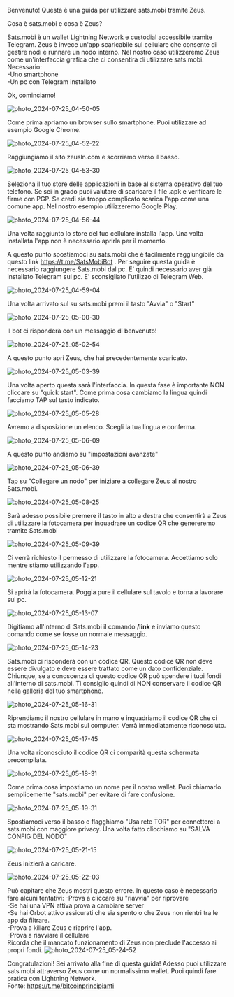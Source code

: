 Benvenuto!
Questa è una guida per utilizzare sats.mobi tramite Zeus. 

Cosa è sats.mobi e cosa è Zeus? 

Sats.mobi è un wallet Lightning Network e custodial accessibile tramite Telegram. 
Zeus è invece un'app scaricabile sul cellulare che consente di gestire nodi e runnare un nodo interno.
Nel nostro caso utilizzeremo Zeus come un'interfaccia grafica che ci consentirà di utilizzare sats.mobi.<br>
Necessario:<br>
-Uno smartphone<br>
-Un pc con Telegram installato<br>

Ok, cominciamo!

![photo_2024-07-25_04-50-05](https://github.com/user-attachments/assets/8cd2d1a4-ea46-4e94-ac1b-f2959c030f03)

Come prima apriamo un browser sullo smartphone.
Puoi utilizzare ad esempio Google Chrome.

![photo_2024-07-25_04-52-22](https://github.com/user-attachments/assets/b606072e-c9c6-4060-8e27-8b4c5d62fc17)

Raggiungiamo il sito zeusln.com e scorriamo verso il basso.

![photo_2024-07-25_04-53-30](https://github.com/user-attachments/assets/f1af166f-33e8-49b1-bfc2-d4df76cf46b9)

Seleziona il tuo store delle applicazioni in base al sistema operativo del tuo telefono.
Se sei in grado puoi valutare di scaricare il file .apk e verificare le firme con PGP.
Se credi sia troppo complicato scarica l'app come una comune app.
Nel nostro esempio utilizzeremo Google Play.

![photo_2024-07-25_04-56-44](https://github.com/user-attachments/assets/c27bb253-3770-4114-82de-189bf451faa0)

Una volta raggiunto lo store del tuo cellulare installa l'app.
Una volta installata l'app non è necessario aprirla per il momento.

A questo punto spostiamoci su sats.mobi che è facilmente raggiungibile da questo link https://t.me/SatsMobiBot . 
Per seguire questa guida è necessario raggiungere Sats.mobi dal pc. E' quindi necessario aver già installato Telegram sul pc.
E' sconsigliato l'utilizzo di Telegram Web.

![photo_2024-07-25_04-59-04](https://github.com/user-attachments/assets/350f0e12-4e95-483f-a890-8182bd0eb6ff)

Una volta arrivato sul su sats.mobi premi il tasto "Avvia" o "Start"

![photo_2024-07-25_05-00-30](https://github.com/user-attachments/assets/bb3c0c00-8f88-4a7d-8ad2-547cb599bf46)

Il bot ci risponderà con un messaggio di benvenuto! 

![photo_2024-07-25_05-02-54](https://github.com/user-attachments/assets/3afbce70-56c8-4475-9405-52b6a8c06c22)

A questo punto apri Zeus, che hai precedentemente scaricato. 

![photo_2024-07-25_05-03-39](https://github.com/user-attachments/assets/250ee2dd-d94b-46ce-968d-68cbad2173d5)

Una volta aperto questa sarà l'interfaccia. 
In questa fase è importante NON cliccare su "quick start".
Come prima cosa cambiamo la lingua quindi facciamo TAP sul tasto indicato.

![photo_2024-07-25_05-05-28](https://github.com/user-attachments/assets/d54a26bb-4a95-4f60-994c-8f670f33e17f)

Avremo a disposizione un elenco. Scegli la tua lingua e conferma.

![photo_2024-07-25_05-06-09](https://github.com/user-attachments/assets/b2335b11-fe0c-4232-9873-423f5f0faa19)

A questo punto andiamo su "impostazioni avanzate"

![photo_2024-07-25_05-06-39](https://github.com/user-attachments/assets/8706e044-6ac4-4aa4-a3e4-b073c302afa7)

Tap su "Collegare un nodo" per iniziare a collegare Zeus al nostro Sats.mobi.

![photo_2024-07-25_05-08-25](https://github.com/user-attachments/assets/7901015f-bd25-4fa7-996f-9b2ba3a7f2bc)

Sarà adesso possibile premere il tasto in alto a destra che consentirà a Zeus di utilizzare la fotocamera per inquadrare un codice QR che genereremo tramite Sats.mobi

![photo_2024-07-25_05-09-39](https://github.com/user-attachments/assets/824b8a3f-c220-4ee9-8403-fb7c4d4c1f02)

Ci verrà richiesto il permesso di utilizzare la fotocamera. Accettiamo solo mentre stiamo utilizzando l'app.

![photo_2024-07-25_05-12-21](https://github.com/user-attachments/assets/594ba9bc-663d-4f2f-8dfb-b834cf7d17d3)

Si aprirà la fotocamera. Poggia pure il cellulare sul tavolo e torna a lavorare sul pc.

![photo_2024-07-25_05-13-07](https://github.com/user-attachments/assets/c031aa4b-8ded-4af2-a9bc-c7ab4fdfc8c2)

Digitiamo all'interno di Sats.mobi il comando <b>/link</b> e inviamo questo comando come se fosse un normale messaggio. 

![photo_2024-07-25_05-14-23](https://github.com/user-attachments/assets/dfbd4d83-4574-4b82-8606-b9b4225276d4)

Sats.mobi ci risponderà con un codice QR. 
Questo codice QR non deve essere divulgato e deve essere trattato come un dato confidenziale. 
Chiunque, se a conoscenza di questo codice QR può spendere i tuoi fondi all'interno di sats.mobi.
Ti consiglio quindi di NON conservare il codice QR nella galleria del tuo smartphone.

![photo_2024-07-25_05-16-31](https://github.com/user-attachments/assets/1f943b06-2a57-441b-a346-df6185fad7b6)

Riprendiamo il nostro cellulare in mano e inquadriamo il codice QR che ci sta mostrando Sats.mobi sul computer. Verrà immediatamente riconosciuto.

![photo_2024-07-25_05-17-45](https://github.com/user-attachments/assets/a2dba226-163c-4ee0-b947-f3fff4df9cac)

Una volta riconosciuto il codice QR ci comparità questa schermata precompilata.

![photo_2024-07-25_05-18-31](https://github.com/user-attachments/assets/4be626f0-f735-4bd1-9ab3-8985d1075deb)

Come prima cosa impostiamo un nome per il nostro wallet. Puoi chiamarlo semplicemente "sats.mobi" per evitare di fare confusione.

![photo_2024-07-25_05-19-31](https://github.com/user-attachments/assets/2b7e22db-515f-4fb1-9b2a-b3055124a26a)

Spostiamoci verso il basso e flagghiamo "Usa rete TOR" per connetterci a sats.mobi con maggiore privacy.
Una volta fatto clicchiamo su "SALVA CONFIG DEL NODO"

![photo_2024-07-25_05-21-15](https://github.com/user-attachments/assets/ebd16af2-c55c-4f1b-83a0-5a1f3e564aec)

Zeus inizierà a caricare. 

![photo_2024-07-25_05-22-03](https://github.com/user-attachments/assets/9ce9c13c-8cab-420c-84bb-228b853d5aa3)

Può capitare che Zeus mostri questo errore. 
In questo caso è necessario fare alcuni tentativi:
-Prova a cliccare su "riavvia" per riprovare<br>
-Se hai una VPN attiva prova a cambiare server<br>
-Se hai Orbot attivo assicurati che sia spento o che Zeus non rientri tra le app da filtrare.<br>
-Prova a killare Zeus e riaprire l'app.<br>
-Prova a riavviare il cellulare<br>
Ricorda che il mancato funzionamento di Zeus non preclude l'accesso ai propri fondi.
![photo_2024-07-25_05-24-52](https://github.com/user-attachments/assets/da466531-75d3-4268-993e-b94494e9c11c)

Congratulazioni! Sei arrivato alla fine di questa guida! 
Adesso puoi utilizzare sats.mobi attraverso Zeus come un normalissimo wallet. 
Puoi quindi fare pratica con Lightning Network. <br>
Fonte: https://t.me/bitcoinprincipianti

